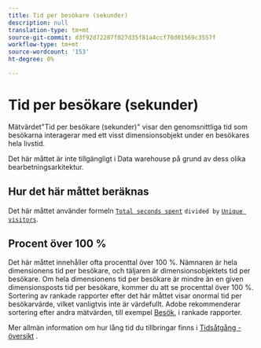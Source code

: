 ```yaml
---
title: Tid per besökare (sekunder)
description: null
translation-type: tm+mt
source-git-commit: d3f92d72207f027d35f81a4ccf70d01569c3557f
workflow-type: tm+mt
source-wordcount: '153'
ht-degree: 0%

---
```



# Tid per besökare (sekunder)

Mätvärdet&quot;Tid per besökare (sekunder)&quot; visar den genomsnittliga tid som besökarna interagerar med ett visst dimensionsobjekt under en besökares hela livstid.

Det här måttet är inte tillgängligt i Data warehouse på grund av dess olika bearbetningsarkitektur.

## Hur det här måttet beräknas

Det här måttet använder formeln [`Total seconds spent`](total-seconds-spent.md) `divided by` [`Unique visitors`](unique-visitors.md).

## Procent över 100 %

Det här måttet innehåller ofta procenttal över 100 %. Nämnaren är hela dimensionens tid per besökare, och täljaren är dimensionsobjektets tid per besökare. Om hela dimensionens tid per besökare är mindre än en given dimensionsposts tid per besökare, kommer du att se procenttal över 100 %. Sortering av rankade rapporter efter det här måttet visar onormal tid per besökarvärde, vilket vanligtvis inte är värdefullt. Adobe rekommenderar sortering efter andra mätvärden, till exempel [Besök](visits.md), i rankade rapporter.

Mer allmän information om hur lång tid du tillbringar finns i [Tidsåtgång - översikt](time-spent.md) .
